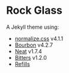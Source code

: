 # Rock Glass
A Jekyll theme using:
* [normalize.css](https://necolas.github.io/normalize.css) v4.1.1
* [Bourbon](http://bourbon.io/) v4.2.7
* [Neat](http://neat.bourbon.io/) v1.7.4
* [Bitters](http://bitters.bourbon.io/) v1.2.0
* [Refills](http://refills.bourbon.io/)
